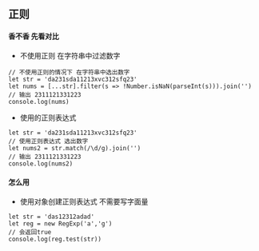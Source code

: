 正则
---

#### 香不香 先看对比
- 不使用正则 在字符串中过滤数字
```
// 不使用正则的情况下 在字符串中选出数字
let str = 'da231sda11213xvc312sfq23'
let nums = [...str].filter(s => !Number.isNaN(parseInt(s))).join('')
// 输出 2311121331223
console.log(nums)
```
- 使用的正则表达式
```
let str = 'da231sda11213xvc312sfq23'
// 使用正则表达式 选出数字 
let nums2 = str.match(/\d/g).join('')
// 输出 2311121331223
console.log(nums2)
```

#### 怎么用
- 使用对象创建正则表达式 不需要写字面量 
```
let str = 'das12312adad'
let reg = new RegExp('a','g')
// 会返回true
console.log(reg.test(str))
```
